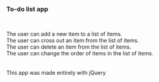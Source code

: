 <h3>To-do list app</h3>
<br>
<p>The user can add a new item to a list of items.<br>
The user can cross out an item from the list of items.<br>
The user can delete an item from the list of items.<br>
The user can change the order of items in the list of items.
<br>
<br>
<br>
This app was made entirely with jQuery
